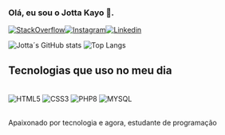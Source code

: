 ### Olá, eu sou o Jotta Kayo 👋.
[![StackOverflow](https://img.shields.io/badge/Stack_Overflow-FE7A16?style=for-the-badge&logo=stack-overflow&logoColor=white)](https://stackoverflow.com/users/22223962/jottaky)[![Instagram](https://img.shields.io/badge/Instagram-E4405F?style=for-the-badge&logo=instagram&logoColor=white)](https://www.instagram.com/j.kayo_/)[![Linkedin](https://img.shields.io/badge/LinkedIn-0077B5?style=for-the-badge&logo=linkedin&logoColor=white)](www.linkedin.com/in/jotta-kayo)

![Jotta´s GitHub stats](https://github-readme-stats.vercel.app/api?username=jottakayo&show_icons=true&theme=radical) ![Top Langs](https://github-readme-stats.vercel.app/api/top-langs/?username=jottakayo&layout=compact)

## Tecnologias que uso no meu dia

<div style="display: inline_block"><br/>
    <img align="center" alt="HTML5" src="https://img.shields.io/badge/HTML5-E34F26?style=for-the-badge&logo=html5&logoColor=white" />
    <img align="center" alt="CSS3" src="https://img.shields.io/badge/CSS3-1572B6?style=for-the-badge&logo=css3&logoColor=white" />
    <img align="center" alt="PHP8" src="https://img.shields.io/badge/PHP-777BB4?style=for-the-badge&logo=php&logoColor=white" />
    <img align="center" alt="MYSQL" src="https://img.shields.io/badge/MySQL-00000F?style=for-the-badge&logo=mysql&logoColor=white" />
    </div><br/>

Apaixonado por tecnologia e agora, estudante de programação
